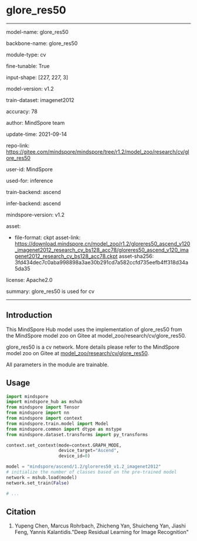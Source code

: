 # glore_res50

---

model-name: glore_res50

backbone-name: glore_res50

module-type: cv

fine-tunable: True

input-shape: [227, 227, 3]

model-version: v1.2

train-dataset: imagenet2012

accuracy: 78

author: MindSpore team

update-time: 2021-09-14

repo-link: <https://gitee.com/mindspore/mindspore/tree/r1.2/model_zoo/research/cv/glore_res50>

user-id: MindSpore

used-for: inference

train-backend: ascend

infer-backend: ascend

mindspore-version: v1.2

asset:

-
    file-format: ckpt
    asset-link: <https://download.mindspore.cn/model_zoo/r1.2/gloreres50_ascend_v120_imagenet2012_research_cv_bs128_acc78/gloreres50_ascend_v120_imagenet2012_research_cv_bs128_acc78.ckpt>
    asset-sha256: 3fd434dec7c0aba998898a3ae30b291cd7a582ccfd735eefb4ff318d34a5da35

license: Apache2.0

summary: glore_res50 is used for cv

---

## Introduction

This MindSpore Hub model uses the implementation of glore_res50 from the MindSpore model zoo on Gitee at model_zoo/research/cv/glore_res50.

glore_res50 is a cv network. More details please refer to the MindSpore model zoo on Gitee at [model_zoo/research/cv/glore_res50](https://gitee.com/mindspore/mindspore/blob/r1.2/model_zoo/research/cv/glore_res50/README.md).

All parameters in the module are trainable.

## Usage

```python
import mindspore
import mindspore_hub as mshub
from mindspore import Tensor
from mindspore import nn
from mindspore import context
from mindspore.train.model import Model
from mindspore.common import dtype as mstype
from mindspore.dataset.transforms import py_transforms

context.set_context(mode=context.GRAPH_MODE,
                    device_target="Ascend",
                    device_id=0)

model = "mindspore/ascend/1.2/gloreres50_v1.2_imagenet2012"
# initialize the number of classes based on the pre-trained model
network = mshub.load(model)
network.set_train(False)

# ...
```

## Citation

1. Yupeng Chen, Marcus Rohrbach, Zhicheng Yan, Shuicheng Yan, Jiashi Feng, Yannis Kalantidis."Deep Residual Learning for Image Recognition"
